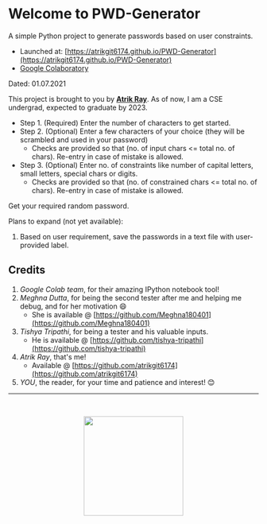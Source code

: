 # Welcome to PWD-Generator
A simple Python project to generate passwords based on user constraints.

* Launched at: [https://atrikgit6174.github.io/PWD-Generator](https://atrikgit6174.github.io/PWD-Generator)
* [Google Colaboratory](https://colab.research.google.com/github/AtrikGit6174/PWD-Generator/blob/main/PWD_Generator.ipynb)

Dated: 01.07.2021

This project is brought to you by **[Atrik Ray](https://github.com/AtrikGit6174)**.
As of now, I am a CSE undergrad, expected to graduate by 2023.

* Step 1. (Required) Enter the number of characters to get started.
* Step 2. (Optional) Enter a few characters of your choice (they will be scrambled and used in your password)
	* Checks are provided so that (no. of input chars <= total no. of chars). Re-entry in case of mistake is allowed.
* Step 3. (Optional) Enter no. of constraints like number of capital letters, small letters, special chars or digits.
	* Checks are provided so that (no. of constrained chars <= total no. of chars). Re-entry in case of mistake is allowed.

Get your required random password.

Plans to expand (not yet available):
1. Based on user requirement, save the passwords in a text file with user-provided label.

## Credits
1. _Google Colab team_, for their amazing IPython notebook tool!
2. _Meghna Dutta_, for being the second tester after me and helping me debug, and for her motivation 😄
	* She is available @ [https://github.com/Meghna180401](https://github.com/Meghna180401)
3. _Tishya Tripathi_, for being a tester and his valuable inputs.
	* He is available @ [https://github.com/tishya-tripathi](https://github.com/tishya-tripathi)
4. _Atrik Ray_, that's me!
	* Available @ [https://github.com/atrikgit6174](https://github.com/atrikgit6174)
5. _YOU_, the reader, for your time and patience and interest! 😊

****************************************************************************************************************************************
<script src="https://gist.github.com/AtrikGit6174/9c179e14936479f08950244d8b457e26.js"></script>


&nbsp; &nbsp;
<p align= "center"><a href="https://github.com/atrikgit6174"><img src= "https://github.com/atrikgit6174.png" width= 200px height= 200px></a></p>
